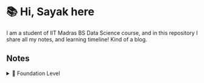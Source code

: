 # 📚 Hi, Sayak here

I am a student of IIT Madras BS Data Science course, and in this repository I share all my notes, and learning timeline! Kind of a blog. 

## Notes

<details>
  <summary>📘 Foundation Level</summary>
  <pre><details><summary>Mathematics 1</summary>

- [Week1](https://raw.githubusercontent.com/hisayakhere/my-ds-path/main/Foundation/Mathematics1/week1/lecture1.1.pdf)
- [Week2](Foundation/Mathematics1/week2/)
- [Week3](Foundation/Mathematics1/week3/)
- [Week4](Foundation/Mathematics1/week4/)
  </details></pre>
</details>

